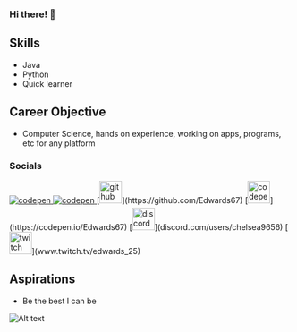 ### Hi there! 🌻

## Skills
- Java
- Python
- Quick learner

## Career Objective
- Computer Science, hands on experience, working on apps, programs, etc for any platform

### Socials
<a href="https://codepen.com/Edwards67" target="_blank">
<img src=https://img.shields.io/badge/codepen-%23131417.svg?&style=for-the-badge&logo=codepen&logoColor=white alt=codepen style="margin-bottom: 5px;" />
</a>  
<a href="https://discord.com/users/chelsea9656" target="_blank">
<img src=https://img.shields.io/badge/codepen-%23131417.svg?&style=for-the-badge&logo=codepen&logoColor=white alt=codepen style="margin-bottom: 5px;" />
</a>  
[<img src='https://cdn.jsdelivr.net/npm/simple-icons@3.0.1/icons/github.svg' alt='github' height='40'>](https://github.com/Edwards67)  [<img src='https://cdn.jsdelivr.net/npm/simple-icons@3.0.1/icons/codepen.svg' alt='codepen' height='40'>](https://codepen.io/Edwards67)  [<img src='https://cdn.jsdelivr.net/npm/simple-icons@3.0.1/icons/discord.svg' alt='discord' height='40'>](discord.com/users/chelsea9656)  [<img src='https://cdn.jsdelivr.net/npm/simple-icons@3.0.1/icons/twitch.svg' alt='twitch' height='40'>](www.twitch.tv/edwards_25)  



## Aspirations
- Be the best I can be 

![Alt text](https://media1.giphy.com/media/fsKBYdGBRgDxClJy1f/giphy.gif?cid%253Decf05e472gvmxnenq9gcg3jkrgkm3nz703vauimj0u8thjlz%2526ep%253Dv1_gifs_search%2526rid%253Dgiphy.gif%2526ct%253Dg)

<!--
**Edwards67/Edwards67** is a ✨ _special_ ✨ repository because its `README.md` (this file) appears on your GitHub profile.

Here are some ideas to get you started:

- 🔭 I’m currently working on ...
- 🌱 I’m currently learning ...
- 👯 I’m looking to collaborate on ...
- 🤔 I’m looking for help with ...
- 💬 Ask me about ...
- 📫 How to reach me: ...
- 😄 Pronouns: ...
- ⚡ Fun fact: ...
-->
